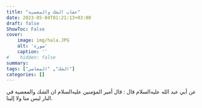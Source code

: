 ```yaml
---
title: "عقاب الشك والمعصية"
date: 2023-05-04T01:21:13+03:00
draft: false
ShowToc: False
cover:
    image: img/hala.JPG
    alt: 'صورة'
    caption: ''
#    hidden: false
summary: 
tags: ["الشك", "المعاصي"]
categories: []
---
```

عن أبي عبد الله عليه‌السلام قال : قال أمير المؤمنين
عليه‌السلام ان الشك والمعصية في النار ليس منا ولا إلينا.

